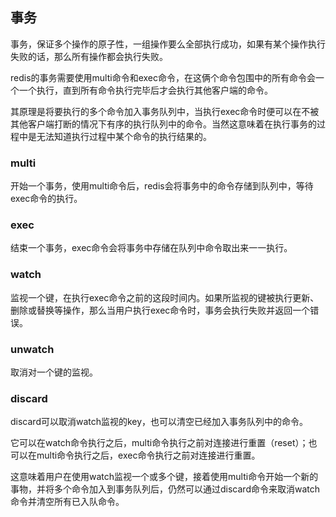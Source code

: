 ## 事务

事务，保证多个操作的原子性，一组操作要么全部执行成功，如果有某个操作执行失败的话，那么所有操作都会执行失败。

redis的事务需要使用multi命令和exec命令，在这俩个命令包围中的所有命令会一个一个执行，直到所有命令执行完毕后才会执行其他客户端的命令。

其原理是将要执行的多个命令加入事务队列中，当执行exec命令时便可以在不被其他客户端打断的情况下有序的执行队列中的命令。当然这意味着在执行事务的过程中是无法知道执行过程中某个命令的执行结果的。



### multi

开始一个事务，使用multi命令后，redis会将事务中的命令存储到队列中，等待exec命令的执行。



### exec

结束一个事务，exec命令会将事务中存储在队列中命令取出来一一执行。



### watch

监视一个键，在执行exec命令之前的这段时间内。如果所监视的键被执行更新、删除或替换等操作，那么当用户执行exec命令时，事务会执行失败并返回一个错误。



### unwatch

取消对一个键的监视。



### discard

discard可以取消watch监视的key，也可以清空已经加入事务队列中的命令。

它可以在watch命令执行之后，multi命令执行之前对连接进行重置（reset）；也可以在multi命令执行之后，exec命令执行之前对连接进行重置。

这意味着用户在使用watch监视一个或多个键，接着使用multi命令开始一个新的事物，并将多个命令加入到事务队列后，仍然可以通过discard命令来取消watch命令并清空所有已入队命令。
